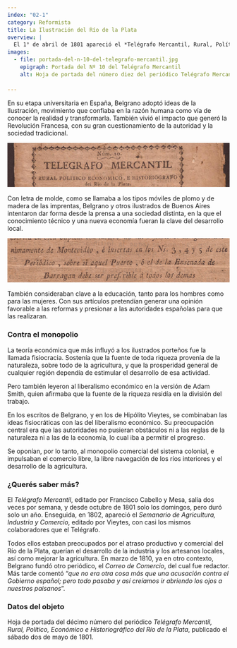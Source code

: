 ```yaml
---
index: "02-1"
category: Reformista
title: La Ilustración del Río de la Plata
overview: |
  El 1° de abril de 1801 apareció el *Telégrafo Mercantil, Rural, Político, Económico e Historiográfico del Río de la Plata*, el primer periódico que se publicó en Buenos Aires. En él expresaron sus ideas y proyectos de transformación social y económica algunos destacados *ilustrados* de la época. Uno de ellos era Belgrano.
images:
  - file: portada-del-n-10-del-telegrafo-mercantil.jpg
    epigraph: Portada del Nº 10 del Telégrafo Mercantil
    alt: Hoja de portada del número diez del periódico Telégrafo Mercantil, del sábado dos de mayo de 1801.

---
```


En su etapa universitaria en España, Belgrano adoptó ideas de la Ilustración, movimiento que confiaba en la razón humana como vía de conocer la realidad y transformarla. También vivió el impacto que generó la Revolución Francesa, con su gran cuestionamiento de la autoridad y la sociedad tradicional.

![](./eje02-1-a.jpg)

Con letra de molde, como se llamaba a los tipos móviles de plomo y de madera de las imprentas, Belgrano y otros ilustrados de Buenos Aires intentaron dar forma desde la prensa a una sociedad distinta, en la que el conocimiento técnico y una nueva economía fueran la clave del desarrollo local.

![](./eje02-1-b.jpg)

También consideraban clave a la educación, tanto para los hombres como para las mujeres. Con sus artículos pretendían generar una opinión favorable a las reformas y presionar a las autoridades españolas para que las realizaran.

### Contra el monopolio
La teoría económica que más influyó a los ilustrados porteños fue la llamada fisiocracia. Sostenía que la fuente de toda riqueza provenía de la naturaleza, sobre todo de la agricultura, y que la prosperidad general de cualquier región dependía de estimular el desarrollo de esa actividad.

Pero también leyeron al liberalismo económico en la versión de Adam Smith, quien afirmaba que la fuente de la riqueza residía en la división del trabajo. 

En los escritos de Belgrano, y en los de Hipólito Vieytes, se combinaban las ideas fisiocráticas con las del liberalismo económico. Su preocupación central era que las autoridades no pusieran obstáculos ni a las reglas de la naturaleza ni a las de la economía, lo cual iba a permitir el progreso.

Se oponían, por lo tanto, al monopolio comercial del sistema colonial, e impulsaban el comercio libre, la libre navegación de los ríos interiores y el desarrollo de la agricultura.

### ¿Querés saber más? 
El *Telégrafo Mercantil*, editado por Francisco Cabello y Mesa, salía dos veces por semana, y desde octubre de 1801 solo los domingos, pero duró solo un año. Enseguida, en 1802, apareció el *Semanario de Agricultura, Industria y Comercio*, editado por Vieytes, con casi los mismos colaboradores que el Telégrafo.

Todos ellos estaban preocupados por el atraso productivo y comercial del Río de la Plata, querían el desarrollo de la industria y los artesanos locales, así como mejorar la agricultura. En marzo de 1810, ya en otro contexto, Belgrano fundó otro periódico, el *Correo de Comercio*, del cual fue redactor. Más tarde comentó “*que no era otra cosa más que una acusación contra el Gobierno español; pero todo pasaba y así creíamos ir abriendo los ojos a nuestros paisanos*”.

### Datos del objeto
Hoja de portada del décimo número del periódico *Telégrafo Mercantil, Rural, Político, Económico e Historiográfico del Río de la Plata*, publicado el sábado dos de mayo de 1801.

